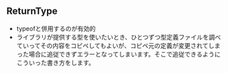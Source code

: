 ## ReturnType
- typeofと併用するのが有効的
- ライブラリが提供する型を使いたいとき、ひとつずつ型定義ファイルを調べていってその内容をコピペしてもよいが、コピペ元の定義が変更されてしまった場合に追従できずエラーとなってしまいます。そこで追従できるようにこういった書き方をします。
